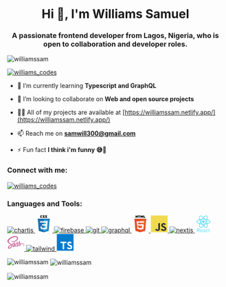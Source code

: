 <h1 align="center">Hi 👋, I'm Williams Samuel</h1>
<h3 align="center">A passionate frontend developer from Lagos, Nigeria, who is open to collaboration and developer roles.</h3>

<p align="left"> <img src="https://komarev.com/ghpvc/?username=williamssam&label=Profile%20views&color=0e75b6&style=flat" alt="williamssam" /> </p>

<p align="left"> <a href="https://twitter.com/williams_codes" target="blank"><img src="https://img.shields.io/twitter/follow/williams_codes?logo=twitter&style=for-the-badge" alt="williams_codes" /></a> </p>

- 🌱 I’m currently learning **Typescript and GraphQL**

- 👯 I’m looking to collaborate on **Web and open source projects**

- 👨‍💻 All of my projects are available at [https://williamssam.netlify.app/](https://williamssam.netlify.app/)

- 📫 Reach me on **samwill300@gmail.com**

- ⚡ Fun fact **I think i'm funny 😅🤣**

<h3 align="left">Connect with me:</h3>
<p align="left">
<a href="https://twitter.com/williams_codes" target="blank"><img align="center" src="https://raw.githubusercontent.com/rahuldkjain/github-profile-readme-generator/master/src/images/icons/Social/twitter.svg" alt="williams_codes" height="30" width="40" /></a>
</p>

<h3 align="left">Languages and Tools:</h3>
<p align="left"> <a href="https://www.chartjs.org" target="_blank" rel="noreferrer"> <img src="https://www.chartjs.org/media/logo-title.svg" alt="chartjs" width="40" height="40"/> </a> <a href="https://www.w3schools.com/css/" target="_blank" rel="noreferrer"> <img src="https://raw.githubusercontent.com/devicons/devicon/master/icons/css3/css3-original-wordmark.svg" alt="css3" width="40" height="40"/> </a> <a href="https://firebase.google.com/" target="_blank" rel="noreferrer"> <img src="https://www.vectorlogo.zone/logos/firebase/firebase-icon.svg" alt="firebase" width="40" height="40"/> </a> <a href="https://git-scm.com/" target="_blank" rel="noreferrer"> <img src="https://www.vectorlogo.zone/logos/git-scm/git-scm-icon.svg" alt="git" width="40" height="40"/> </a> <a href="https://graphql.org" target="_blank" rel="noreferrer"> <img src="https://www.vectorlogo.zone/logos/graphql/graphql-icon.svg" alt="graphql" width="40" height="40"/> </a> <a href="https://www.w3.org/html/" target="_blank" rel="noreferrer"> <img src="https://raw.githubusercontent.com/devicons/devicon/master/icons/html5/html5-original-wordmark.svg" alt="html5" width="40" height="40"/> </a> <a href="https://developer.mozilla.org/en-US/docs/Web/JavaScript" target="_blank" rel="noreferrer"> <img src="https://raw.githubusercontent.com/devicons/devicon/master/icons/javascript/javascript-original.svg" alt="javascript" width="40" height="40"/> </a> <a href="https://nextjs.org/" target="_blank" rel="noreferrer"> <img src="https://cdn.worldvectorlogo.com/logos/nextjs-2.svg" alt="nextjs" width="40" height="40"/> </a> <a href="https://reactjs.org/" target="_blank" rel="noreferrer"> <img src="https://raw.githubusercontent.com/devicons/devicon/master/icons/react/react-original-wordmark.svg" alt="react" width="40" height="40"/> </a> <a href="https://sass-lang.com" target="_blank" rel="noreferrer"> <img src="https://raw.githubusercontent.com/devicons/devicon/master/icons/sass/sass-original.svg" alt="sass" width="40" height="40"/> </a> <a href="https://tailwindcss.com/" target="_blank" rel="noreferrer"> <img src="https://www.vectorlogo.zone/logos/tailwindcss/tailwindcss-icon.svg" alt="tailwind" width="40" height="40"/> </a> <a href="https://www.typescriptlang.org/" target="_blank" rel="noreferrer"> <img src="https://raw.githubusercontent.com/devicons/devicon/master/icons/typescript/typescript-original.svg" alt="typescript" width="40" height="40"/> </a> </p>

<p><img align="left" src="https://github-readme-stats.vercel.app/api/top-langs?username=williamssam&show_icons=true&locale=en&layout=compact" alt="williamssam" /></p>

<p>&nbsp;<img align="center" src="https://github-readme-stats.vercel.app/api?username=williamssam&show_icons=true&locale=en" alt="williamssam" /></p>

<p><img align="center" src="https://github-readme-streak-stats.herokuapp.com/?user=williamssam&" alt="williamssam" /></p>
